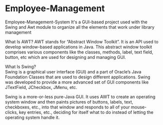 # Employee-Management
Employee-Management-System It's a GUI-based project used with the Swing and Awt module to organize all the elements that work under library management
<br>

What Is AWT?
AWT stands for “Abstract Window Toolkit”. It is an API used to develop window-based applications in Java. This abstract window toolkit comprises various components like the classes, methods, label, text field, button, etc which are used for designing and managing GUI.

What Is Swing?
<br>
Swing is a graphical user interface (GUI) and a part of Oracle’s Java Foundation Classes that are used to design different applications. Swing was developed to provide a more advanced set of GUI components like JTextField, JCheckbox, JMenu, etc.

Swing is a more-or-less pure-Java GUI. It uses AWT to create an operating system window and then paints pictures of buttons, labels, text, checkboxes, etc., into that window and responds to all of your mouse-clicks, key entries, etc., deciding for itself what to do instead of letting the operating system handle it.

